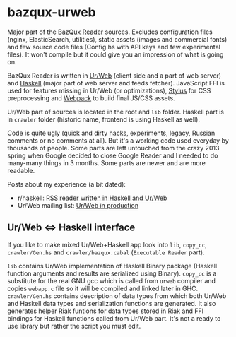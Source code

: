 bazqux-urweb
============

Major part of the <a href="https://bazqux.com">BazQux Reader</a> sources. Excludes configuration files (nginx, ElasticSearch, utilities), static assets (images and commercial fonts) and few source code files (Config.hs with API keys and few experimental files). It won't compile but it could give you an impression of what is going on.

BazQux Reader is written in [Ur/Web](http://www.impredicative.com/ur/) (client side and a part of web server) and [Haskell](https://www.haskell.org/) (major part of web server and feeds fetcher). JavaScript FFI is used for features missing in Ur/Web (or optimizations), [Stylus](https://stylus-lang.com/) for CSS preprocessing and [Webpack](https://webpack.js.org/) to build final JS/CSS assets.

Ur/Web part of sources is located in the root and `lib` folder. Haskell part is in `crawler` folder (historic name, frontend is using Haskell as well).

Code is quite ugly (quick and dirty hacks, experiments, legacy, Russian comments or no comments at all). But it's a working code used everyday by thousands of people. Some parts are left untouched from the crazy 2013 spring when Google decided to close Google Reader and I needed to do many-many things in 3 months. Some parts are newer and are more readable.

Posts about my experience (a bit dated):
* r/haskell: [RSS reader written in Haskell and Ur/Web](https://old.reddit.com/r/haskell/comments/1ha5dd/rss_reader_written_in_haskell_and_urweb/)
* Ur/Web mailing list: [Ur/Web in production](http://www.impredicative.com/pipermail/ur/2014-January/001608.html)


Ur/Web <=> Haskell interface
------------

If you like to make mixed Ur/Web+Haskell app look into `lib`, `copy_cc`, `crawler/Gen.hs` and `crawler/bazqux.cabal` (`Executable Reader` part).

`lib` contains Ur/Web implementation of Haskell Binary package (Haskell function arguments and results are serialized using Binary). `copy_cc` is a substitute for the real GNU gcc which is called from `urweb` compiler and copies `webapp.c` file so it will be compiled and linked later in GHC. `crawler/Gen.hs` contains description of data types from which both Ur/Web and Haskell data types and serialization functions are generated. It also generates helper Riak funtions for data types stored in Riak and FFI bindings for Haskell functions called from Ur/Web part. It's not a ready to use library but rather the script you must edit.
